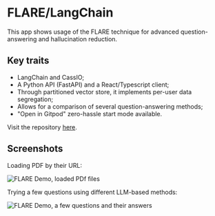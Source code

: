 # FLARE/LangChain

This app shows usage of the FLARE technique for advanced
question-answering and hallucination reduction.

## Key traits

- LangChain and CassIO;
- A Python API (FastAPI) and a React/Typescript client;
- Through partitioned vector store, it implements per-user data segregation;
- Allows for a comparison of several question-answering methods;
- "Open in Gitpod" zero-hassle start mode available.

Visit the repository [here](https://github.com/cassioML/langchain-flare-pdf-qa-demo#readme).

## Screenshots

Loading PDF by their URL:

![FLARE Demo, loaded PDf files](/demo_apps/images/flare_demo_1.png)

Trying a few questions using different LLM-based methods:

![FLARE Demo, a few questions and their answers](/demo_apps/images/flare_demo_2.png)
